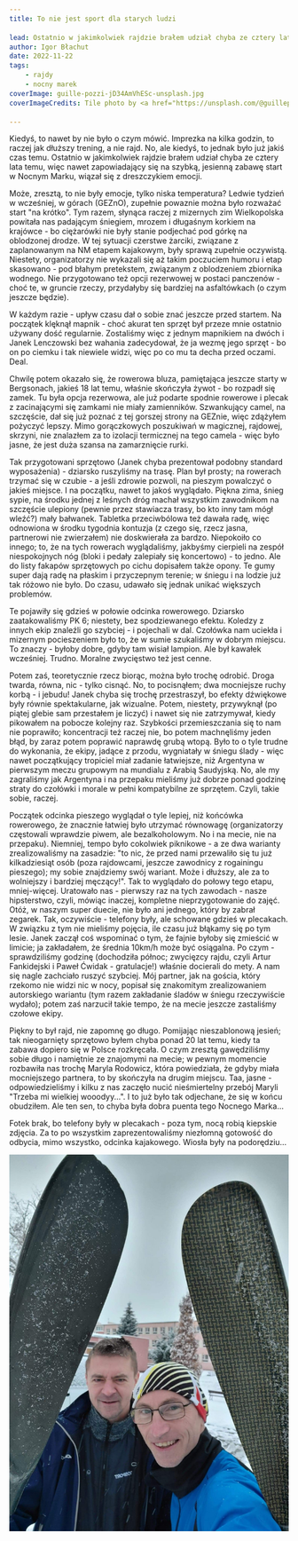 ```yaml
---
title: To nie jest sport dla starych ludzi

lead: Ostatnio w jakimkolwiek rajdzie brałem udział chyba ze cztery lata temu, więc nawet zapowiadający się na szybką, jesienną zabawę start w Nocnym Marku, wiązał się z dreszczykiem emocji.
author: Igor Błachut
date: 2022-11-22
tags:
    - rajdy
    - nocny marek
coverImage: guille-pozzi-jD34AmVhESc-unsplash.jpg
coverImageCredits: Tile photo by <a href="https://unsplash.com/@guillepozzi?utm_source=unsplash&utm_medium=referral&utm_content=creditCopyText">guille pozzi</a> on <a href="https://unsplash.com/s/photos/night-run?utm_source=unsplash&utm_medium=referral&utm_content=creditCopyText">Unsplash</a>
  
---
```


  Kiedyś, to nawet by nie było o czym mówić. Imprezka na kilka godzin, to raczej jak dłuższy trening, a nie rajd. No, ale kiedyś, to jednak było już jakiś czas temu. Ostatnio w jakimkolwiek rajdzie brałem udział chyba ze cztery lata temu, więc nawet zapowiadający się na szybką, jesienną zabawę start w Nocnym Marku, wiązał się z dreszczykiem emocji.

  Może, zresztą, to nie były emocje, tylko niska temperatura? Ledwie tydzień w wcześniej, w górach (GEZnO), zupełnie powaznie można było rozważać start "na krótko". Tym razem, słynąca raczej z mizernych zim Wielkopolska powitała nas padającym śniegiem, mrozem i długaśnym korkiem na krajówce - bo ciężarówki nie były stanie podjechać pod górkę na oblodzonej drodze. W tej sytuacji czerstwe żarciki, związane z zaplanowanym na NM etapem kajakowym, były sprawą zupełnie oczywistą. Niestety, organizatorzy nie wykazali się aż takim poczuciem humoru i etap skasowano - pod błahym pretekstem, związanym z oblodzeniem zbiornika wodnego. Nie przygotowano też opcji rezerwowej w postaci panczenów - choć te, w gruncie rzeczy, przydałyby się bardziej na asfaltówkach (o czym jeszcze będzie).

 W każdym razie - upływ czasu dał o sobie znać jeszcze przed startem. Na początek klęknął mapnik - choć akurat ten sprzęt był przeze mnie ostatnio używany dość regularnie. Zostaliśmy więc z jednym mapnikiem na dwóch i Janek Lenczowski bez wahania zadecydował, że ja wezmę jego sprzęt - bo on po ciemku i tak niewiele widzi, więc po co mu ta decha przed oczami. Deal.

 Chwilę potem okazało się, że rowerowa bluza, pamiętająca jeszcze starty w Bergsonach, jakieś 18 lat temu, właśnie skończyła żywot - bo rozpadł się zamek. Tu była opcja rezerwowa, ale już podarte spodnie rowerowe i plecak z zacinającymi się zamkami nie miały zamienników. Szwankujący camel, na szczęście, dał się już poznać z tej gorszej strony na GEZnie, więc zdążyłem pożyczyć lepszy. Mimo gorączkowych poszukiwań w magicznej, rajdowej, skrzyni, nie znalazłem za to izolacji termicznej na tego camela - więc było jasne, że jest duża szansa na zamarznięcie rurki.

  Tak przygotowani sprzętowo (Janek chyba prezentował podobny standard wyposażenia) - dziarsko ruszyliśmy na trasę. Plan był prosty; na rowerach trzymać się w czubie - a jeśli zdrowie pozwoli, na pieszym powalczyć o jakieś miejsce. I na początku, nawet to jakoś wyglądało. Piękna zima, śnieg sypie, na środku jednej z leśnych dróg machał wszystkim zawodnikom na szczęście ulepiony (pewnie przez stawiacza trasy, bo kto inny tam mógł wleźć?) mały bałwanek. Tabletka przeciwbólowa też dawała radę, więc odnowiona w środku tygodnia kontuzja (z czego się, rzecz jasna, partnerowi nie zwierzałem) nie doskwierała za bardzo. Niepokoiło co innego; to, że na tych rowerach wyglądaliśmy, jakbyśmy cierpieli na zespół niespokojnych nóg (bloki i pedały zalepiały się koncertowo) - to jedno. Ale do listy fakapów sprzętowych po cichu dopisałem także opony. Te gumy super dają radę na płaskim i przyczepnym terenie; w śniegu i na lodzie już tak różowo nie było. Do czasu, udawało się jednak unikać większych problemów.

  Te pojawiły się gdzieś w połowie odcinka rowerowego. Dziarsko zaatakowaliśmy PK 6; niestety, bez spodziewanego efektu. Koledzy z innych ekip znaleźli go szybciej - i pojechali w dal. Czołówka nam uciekła i mizernym pocieszeniem było to, że w sumie szukaliśmy w dobrym miejscu. To znaczy - byłoby dobre, gdyby tam wisiał lampion. Ale był kawałek wcześniej. Trudno. Moralne zwycięstwo też jest cenne.

 Potem zaś, teoretycznie rzecz biorąc, można było trochę odrobić. Droga twarda, równa, nic - tylko cisnąć. No, to pocisnąłem; dwa mocniejsze ruchy korbą - i jebudu! Janek chyba się trochę przestraszył, bo efekty dźwiękowe były równie spektakularne, jak wizualne. Potem, niestety, przywyknął (po piątej glebie sam przestałem je liczyć) i nawet się nie zatrzymywał, kiedy pikowałem na pobocze kolejny raz. Szybkości przemieszczania się to nam nie poprawiło; koncentracji też raczej nie, bo potem machnęliśmy jeden błąd, by zaraz potem poprawić naprawdę grubą wtopą. Było to o tyle trudne do wykonania, że ekipy, jadące z przodu, wygniatały w śniegu ślady - więc nawet początkujący tropiciel miał zadanie łatwiejsze, niż Argentyna w pierwszym meczu grupowym na mundialu z Arabią Saudyjską. No, ale my zagraliśmy jak Argentyna i na przepaku mieliśmy już dobrze ponad godzinę straty do czołówki i morale w pełni kompatybilne ze sprzętem. Czyli, takie sobie, raczej.

 Początek odcinka pieszego wyglądał o tyle lepiej, niż końcówka rowerowego, że znacznie łatwiej było utrzymać równowagę (organizatorzy częstowali wprawdzie piwem, ale bezalkoholowym. No i na mecie, nie na przepaku). Niemniej, tempo było cokolwiek piknikowe - a ze dwa warianty zrealizowaliśmy na zasadzie: "to nic, że przed nami przewaliło się tu już kilkadziesiąt osób (poza rajdowcami, jeszcze zawodnicy z rogainingu pieszego); my sobie znajdziemy swój wariant. Może i dłuższy, ale za to wolniejszy i bardziej męczący!". Tak to wyglądało do połowy tego  etapu, mniej-więcej. Uratowało nas - pierwszy raz na tych zawodach - nasze hipsterstwo, czyli, mówiąc inaczej, kompletne nieprzygotowanie do zajęć. Otóż, w naszym super duecie, nie było ani jednego, który by zabrał zegarek. Tak, oczywiście - telefony były, ale schowane gdzieś w plecakach. W związku z tym nie mieliśmy pojęcia, ile czasu już błąkamy się po tym lesie. Janek zaczął coś wspominać o tym, że fajnie byłoby się zmieścić w limicie; ja zakładałem, że średnia 10km/h może być osiągalna. Po czym - sprawdziliśmy godzinę (dochodziła północ; zwycięzcy rajdu, czyli Artur Fankidejski i Paweł Ćwidak - gratulacje!) właśnie docierali do mety. A nam się nagle zachciało ruszyć szybciej. Mój partner, jak na gościa, który rzekomo nie widzi nic w nocy, popisał się znakomitym zrealizowaniem autorskiego wariantu (tym razem zakładanie śladów w śniegu rzeczywiście wydało); potem zaś narzucił takie tempo, że na mecie jeszcze zastaliśmy czołowe ekipy.

 Piękny to był rajd, nie zapomnę go długo. Pomijając nieszablonową jesień; tak nieogarnięty sprzętowo byłem chyba ponad 20 lat temu, kiedy ta zabawa dopiero się w Polsce rozkręcała. O czym zresztą gawędziliśmy sobie długo i namiętnie ze znajomymi na mecie; w pewnym momencie rozbawiła nas trochę Maryla Rodowicz, która powiedziała, że gdyby miała mocniejszego partnera, to by skończyła na drugim miejscu. Taa, jasne - odpowiedzieliśmy i kilku z nas zaczęło nucić nieśmiertelny przebój Maryli "Trzeba mi wielkiej wooodyy...". I to już było tak odjechane, że się w końcu obudziłem. Ale ten sen, to chyba była dobra puenta tego Nocnego Marka...

 Fotek brak, bo telefony były w plecakach - poza tym, nocą robią kiepskie zdjęcia. Za to po wszystkim zaprezentowaliśmy niezłomną gotowość do odbycia, mimo wszystko, odcinka kajakowego. Wiosła były na podorędziu...

 ![Wiosła były na podorędziu...](/img/22-11-nocnymarek.jpg)